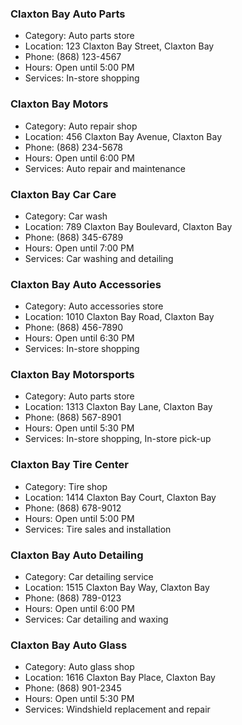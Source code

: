 ### Claxton Bay Auto Parts

- Category: Auto parts store
- Location: 123 Claxton Bay Street, Claxton Bay
- Phone: (868) 123-4567
- Hours: Open until 5:00 PM
- Services: In-store shopping

### Claxton Bay Motors

- Category: Auto repair shop
- Location: 456 Claxton Bay Avenue, Claxton Bay
- Phone: (868) 234-5678
- Hours: Open until 6:00 PM
- Services: Auto repair and maintenance

### Claxton Bay Car Care

- Category: Car wash
- Location: 789 Claxton Bay Boulevard, Claxton Bay
- Phone: (868) 345-6789
- Hours: Open until 7:00 PM
- Services: Car washing and detailing

### Claxton Bay Auto Accessories

- Category: Auto accessories store
- Location: 1010 Claxton Bay Road, Claxton Bay
- Phone: (868) 456-7890
- Hours: Open until 6:30 PM
- Services: In-store shopping

### Claxton Bay Motorsports

- Category: Auto parts store
- Location: 1313 Claxton Bay Lane, Claxton Bay
- Phone: (868) 567-8901
- Hours: Open until 5:30 PM
- Services: In-store shopping, In-store pick-up

### Claxton Bay Tire Center

- Category: Tire shop
- Location: 1414 Claxton Bay Court, Claxton Bay
- Phone: (868) 678-9012
- Hours: Open until 5:00 PM
- Services: Tire sales and installation

### Claxton Bay Auto Detailing

- Category: Car detailing service
- Location: 1515 Claxton Bay Way, Claxton Bay
- Phone: (868) 789-0123
- Hours: Open until 6:00 PM
- Services: Car detailing and waxing

### Claxton Bay Auto Glass

- Category: Auto glass shop
- Location: 1616 Claxton Bay Place, Claxton Bay
- Phone: (868) 901-2345
- Hours: Open until 5:30 PM
- Services: Windshield replacement and repair
